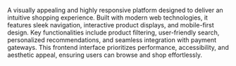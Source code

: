 A visually appealing and highly responsive platform designed to deliver an intuitive shopping experience. Built with modern web technologies, it features sleek navigation, interactive product displays, and mobile-first design. Key functionalities include product filtering, user-friendly search, personalized recommendations, and seamless integration with payment gateways. This frontend interface prioritizes performance, accessibility, and aesthetic appeal, ensuring users can browse and shop effortlessly.
